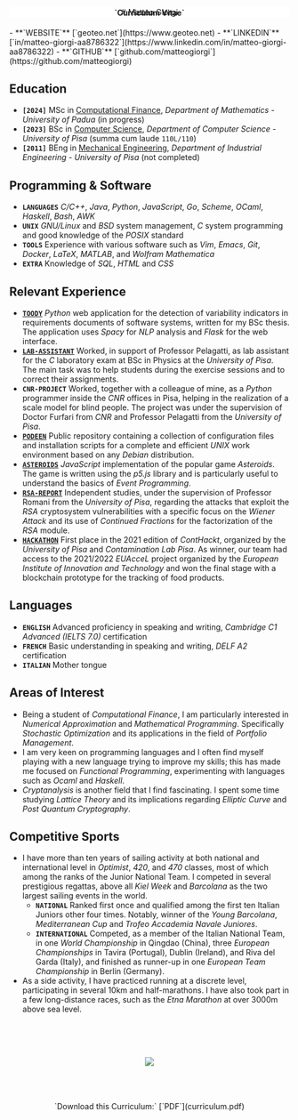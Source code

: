 <div class="container" style="margin-top: 2rem;">
<div class="box" style="background-color: #ffffff;">
<center>
# Matteo Giorgi
<h4 style="margin-top: -1rem;">`Curriculum Vitae`</h4>
</center>
</div>
<div class="box">
- **`WEBSITE`** [`geoteo.net`](https://www.geoteo.net)
- **`LINKEDIN`** [`in/matteo-giorgi-aa8786322`](https://www.linkedin.com/in/matteo-giorgi-aa8786322)
- **`GITHUB`** [`github.com/matteogiorgi`](https://github.com/matteogiorgi)
</div>
</div>




## Education
- **`[2024]`** MSc in [Computational Finance](https://www.geoteo.net/autocertificazione_matematica.pdf), *Department of Mathematics - University of Padua* (in progress)
- **`[2023]`** BSc in [Computer Science](https://www.geoteo.net/autocertificazione_informatica.pdf), *Department of Computer Science - University of Pisa* (summa cum laude `110L/110`)
- **`[2011]`** BEng in [Mechanical Engineering](https://www.geoteo.net/autocertificazione_ingegneria.pdf), *Department of Industrial Engineering - University of Pisa* (not completed)




## Programming & Software
- **`LANGUAGES`** *C/C++*, *Java*, *Python*, *JavaScript*, *Go*, *Scheme*, *OCaml*, *Haskell*, *Bash*, *AWK*
- **`UNIX`** *GNU/Linux* and *BSD* system management, *C* system programming and good knowledge of the *POSIX* standard
- **`TOOLS`** Experience with various software such as *Vim*, *Emacs*, *Git*, *Docker*, *LaTeX*, *MATLAB*, and *Wolfram Mathematica*
- **`EXTRA`** Knowledge of *SQL*, *HTML* and *CSS*




## Relevant Experience
- [**`TOODY`**](https://github.com/matteogiorgi/toody) *Python* web application for the detection of variability indicators in requirements documents of software systems, written for my BSc thesis. The application uses *Spacy* for *NLP* analysis and *Flask* for the web interface.
- [**`LAB-ASSISTANT`**](http://didawiki.di.unipi.it/doku.php/fisica/informatica/201617/start) Worked, in support of Professor Pelagatti, as lab assistant for the *C* laboratory exam at BSc in Physics at the *University of Pisa*. The main task was to help students during the exercise sessions and to correct their assignments.
- **`CNR-PROJECT`** Worked, together with a colleague of mine, as a *Python* programmer inside the *CNR* offices in Pisa, helping in the realization of a scale model for blind people. The project was under the supervision of Doctor Furfari from *CNR* and Professor Pelagatti from the *University of Pisa*.
- [**`PODEEN`**](https://github.com/matteogiorgi/podeen) Public repository containing a collection of configuration files and installation scripts for a complete and efficient *UNIX* work environment based on any *Debian* distribution.
- [**`ASTEROIDS`**](https://github.com/matteogiorgi/asteroids) *JavaScript* implementation of the popular game *Asteroids*. The game is written using the *p5.js* library and is particularly useful to understand the basics of *Event Programming*.
- [**`RSA-REPORT`**](https://github.com/matteogiorgi/wiener) Independent studies, under the supervision of Professor Romani from the *University of Pisa*, regarding the attacks that exploit the *RSA* cryptosystem vulnerabilities with a specific focus on the *Wiener Attack* and its use of *Continued Fractions* for the factorization of the *RSA* module.
- [**`HACKATHON`**](http://contaminationlab.unipi.it/conthackt-foodmobilitydigital) First place in the 2021 edition of *ContHackt*, organized by the *University of Pisa* and *Contamination Lab Pisa*. As winner, our team had access to the 2021/2022 *EUAcceL* project organized by the *European Institute of Innovation and Technology* and won the final stage with a blockchain prototype for the tracking of food products.




## Languages
- **`ENGLISH`** Advanced proficiency in speaking and writing, *Cambridge C1 Advanced (IELTS 7.0)* certification
- **`FRENCH`** Basic understanding in speaking and writing, *DELF A2* certification
- **`ITALIAN`** Mother tongue




## Areas of Interest
- Being a student of *Computational Finance*, I am particularly interested in *Numerical Approximation* and *Mathematical Programming*. Specifically *Stochastic Optimization* and its applications in the field of *Portfolio Management*.
- I am very keen on programming languages and I often find myself playing with a new language trying to improve my skills; this has made me focused on *Functional Programming*, experimenting with languages such as *Ocaml* and *Haskell*.
- *Cryptanalysis* is another field that I find fascinating. I spent some time studying *Lattice Theory* and its implications regarding *Elliptic Curve* and *Post Quantum Cryptography*.




## Competitive Sports
- I have more than ten years of sailing activity at both national and international level in *Optimist*, *420*, and *470* classes, most of which among the ranks of the Junior National Team. I competed in several prestigious regattas, above all *Kiel Week* and *Barcolana* as the two largest sailing events in the world.
    - **`NATIONAL`** Ranked first once and qualified among the first ten Italian Juniors other four times. Notably, winner of the *Young Barcolana*, *Mediterranean Cup* and *Trofeo Accademia Navale Juniores*.
    - **`INTERNATIONAL`** Competed, as a member of the Italian National Team, in one *World Championship* in Qingdao (China), three *European Championships* in Tavira (Portugal), Dublin (Ireland), and Riva del Garda (Italy), and finished as runner-up in one *European Team Championship* in Berlin (Germany).
- As a side activity, I have practiced running at a discrete level, participating in several 10km and half-marathons. I have also took part in a few long-distance races, such as the *Etna Marathon* at over 3000m above sea level.




<center><img class="img-scale-25" style="margin-top: 4rem;" src="hare.png"></center>
<p style="text-align: center; margin-top: 4rem; margin-bottom: -4rem;">`Download this Curriculum:` [`PDF`](curriculum.pdf)</p>
